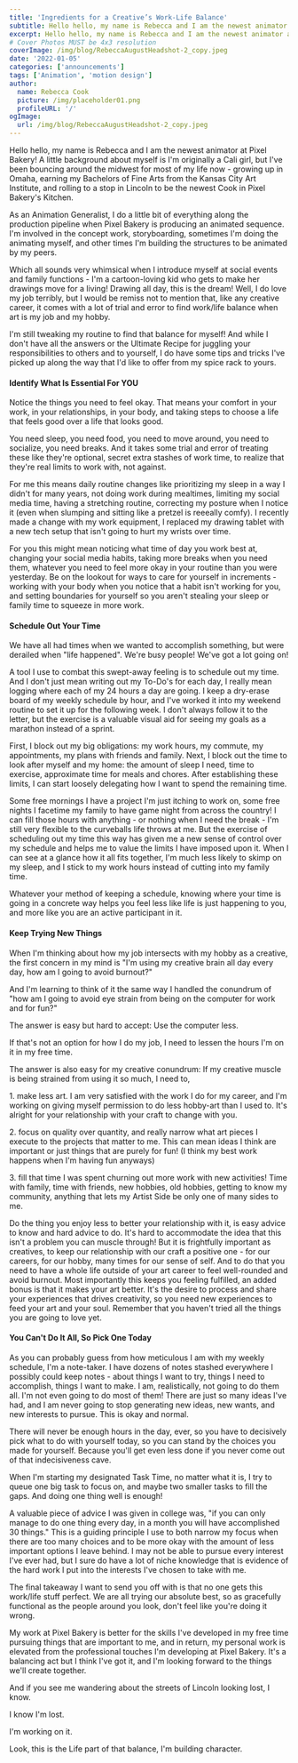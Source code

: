 ```yaml
---
title: 'Ingredients for a Creative’s Work-Life Balance'
subtitle: Hello hello, my name is Rebecca and I am the newest animator at Pixel Bakery!
excerpt: Hello hello, my name is Rebecca and I am the newest animator at Pixel Bakery! A little background about myself is I’m originally a Cali girl, but I’ve been bouncing around the midwest for most of my life now—growing up in Omaha, earning my Bachelors of Fine Arts from the Kansas City Art Institute, and rolling to a stop in Lincoln to be the newest Cook in Pixel Bakery’s Kitchen.
# Cover Photos MUST be 4x3 resolution
coverImage: /img/blog/RebeccaAugustHeadshot-2_copy.jpeg
date: '2022-01-05'
categories: ['announcements']
tags: ['Animation', 'motion design']
author:
  name: Rebecca Cook
  picture: /img/placeholder01.png
  profileURL: '/'
ogImage:
  url: /img/blog/RebeccaAugustHeadshot-2_copy.jpeg
---
```

Hello hello, my name is Rebecca and I am the newest animator at Pixel Bakery! A little background about myself is I'm originally a Cali girl, but I've been bouncing around the midwest for most of my life now - growing up in Omaha, earning my Bachelors of Fine Arts from the Kansas City Art Institute, and rolling to a stop in Lincoln to be the newest Cook in Pixel Bakery's Kitchen.

As an Animation Generalist, I do a little bit of everything along the production pipeline when Pixel Bakery is producing an animated sequence. I'm involved in the concept work, storyboarding, sometimes I'm doing the animating myself, and other times I'm building the structures to be animated by my peers.

Which all sounds very whimsical when I introduce myself at social events and family functions - I'm a cartoon-loving kid who gets to make her drawings move for a living! Drawing all day, this is the dream! Well, I do love my job terribly, but I would be remiss not to mention that, like any creative career, it comes with a lot of trial and error to find work/life balance when art is my job and my hobby.

I'm still tweaking my routine to find that balance for myself! And while I don't have all the answers or the Ultimate Recipe for juggling your responsibilities to others and to yourself, I do have some tips and tricks I've picked up along the way that I'd like to offer from my spice rack to yours.

#### Identify What Is Essential For YOU

Notice the things you need to feel okay. That means your comfort in your work, in your relationships, in your body, and taking steps to choose a life that feels good over a life that looks good.

You need sleep, you need food, you need to move around, you need to socialize, you need breaks. And it takes some trial and error of treating these like they're optional, secret extra stashes of work time, to realize that they're real limits to work with, not against.

For me this means daily routine changes like prioritizing my sleep in a way I didn't for many years, not doing work during mealtimes, limiting my social media time, having a stretching routine, correcting my posture when I notice it (even when slumping and sitting like a pretzel is reeeally comfy). I recently made a change with my work equipment, I replaced my drawing tablet with a new tech setup that isn't going to hurt my wrists over time.

For you this might mean noticing what time of day you work best at, changing your social media habits, taking more breaks when you need them, whatever you need to feel more okay in your routine than you were yesterday. Be on the lookout for ways to care for yourself in increments - working with your body when you notice that a habit isn't working for you, and setting boundaries for yourself so you aren't stealing your sleep or family time to squeeze in more work.

#### Schedule Out Your Time

We have all had times when we wanted to accomplish something, but were derailed when "life happened". We're busy people! We've got a lot going on!

A tool I use to combat this swept-away feeling is to schedule out my time. And I don't just mean writing out my To-Do's for each day, I really mean logging where each of my 24 hours a day are going. I keep a dry-erase board of my weekly schedule by hour, and I've worked it into my weekend routine to set it up for the following week. I don't always follow it to the letter, but the exercise is a valuable visual aid for seeing my goals as a marathon instead of a sprint.

First, I block out my big obligations: my work hours, my commute, my appointments, my plans with friends and family. Next, I block out the time to look after myself and my home: the amount of sleep I need, time to exercise, approximate time for meals and chores. After establishing these limits, I can start loosely delegating how I want to spend the remaining time.

Some free mornings I have a project I'm just itching to work on, some free nights I facetime my family to have game night from across the country! I can fill those hours with anything - or nothing when I need the break - I'm still very flexible to the curveballs life throws at me. But the exercise of scheduling out my time this way has given me a new sense of control over my schedule and helps me to value the limits I have imposed upon it. When I can see at a glance how it all fits together, I'm much less likely to skimp on my sleep, and I stick to my work hours instead of cutting into my family time.

Whatever your method of keeping a schedule, knowing where your time is going in a concrete way helps you feel less like life is just happening to you, and more like you are an active participant in it.

#### Keep Trying New Things

When I'm thinking about how my job intersects with my hobby as a creative, the first concern in my mind is "I'm using my creative brain all day every day, how am I going to avoid burnout?"

And I'm learning to think of it the same way I handled the conundrum of "how am I going to avoid eye strain from being on the computer for work and for fun?"

The answer is easy but hard to accept: Use the computer less.

If that's not an option for how I do my job, I need to lessen the hours I'm on it in my free time.

The answer is also easy for my creative conundrum: If my creative muscle is being strained from using it so much, I need to,

1\. make less art. I am very satisfied with the work I do for my career, and I'm working on giving myself permission to do less hobby-art than I used to. It's alright for your relationship with your craft to change with you. 

2\. focus on quality over quantity, and really narrow what art pieces I execute to the projects that matter to me. This can mean ideas I think are important or just things that are purely for fun! (I think my best work happens when I'm having fun anyways)

3\. fill that time I was spent churning out more work with new activities! Time with family, time with friends, new hobbies, old hobbies, getting to know my community, anything that lets my Artist Side be only one of many sides to me.

Do the thing you enjoy less to better your relationship with it, is easy advice to know and hard advice to do. It's hard to accommodate the idea that this isn't a problem you can muscle through! But it is frightfully important as creatives, to keep our relationship with our craft a positive one - for our careers, for our hobby, many times for our sense of self. And to do that you need to have a whole life outside of your art career to feel well-rounded and avoid burnout. Most importantly this keeps you feeling fulfilled, an added bonus is that it makes your art better. It's the desire to process and share your experiences that drives creativity, so you need new experiences to feed your art and your soul. Remember that you haven't tried all the things you are going to love yet.

#### You Can't Do It All, So Pick One Today

As you can probably guess from how meticulous I am with my weekly schedule, I'm a note-taker. I have dozens of notes stashed everywhere I possibly could keep notes - about things I want to try, things I need to accomplish, things I want to make. I am, realistically, not going to do them all. I'm not even going to do most of them! There are just so many ideas I've had, and I am never going to stop generating new ideas, new wants, and new interests to pursue. This is okay and normal.

There will never be enough hours in the day, ever, so you have to decisively pick what to do with yourself today, so you can stand by the choices you made for yourself. Because you'll get even less done if you never come out of that indecisiveness cave.

When I'm starting my designated Task Time, no matter what it is, I try to queue one big task to focus on, and maybe two smaller tasks to fill the gaps. And doing one thing well is enough!

A valuable piece of advice I was given in college was, "if you can only manage to do one thing every day, in a month you will have accomplished 30 things." This is a guiding principle I use to both narrow my focus when there are too many choices and to be more okay with the amount of less important options I leave behind. I may not be able to pursue every interest I've ever had, but I sure do have a lot of niche knowledge that is evidence of the hard work I put into the interests I've chosen to take with me.

The final takeaway I want to send you off with is that no one gets this work/life stuff perfect. We are all trying our absolute best, so as gracefully functional as the people around you look, don't feel like you're doing it wrong.

My work at Pixel Bakery is better for the skills I've developed in my free time pursuing things that are important to me, and in return, my personal work is elevated from the professional touches I'm developing at Pixel Bakery. It's a balancing act but I think I've got it, and I'm looking forward to the things we'll create together.

And if you see me wandering about the streets of Lincoln looking lost, I know.

I know I'm lost.

I'm working on it.

Look, this is the Life part of that balance, I'm building character.